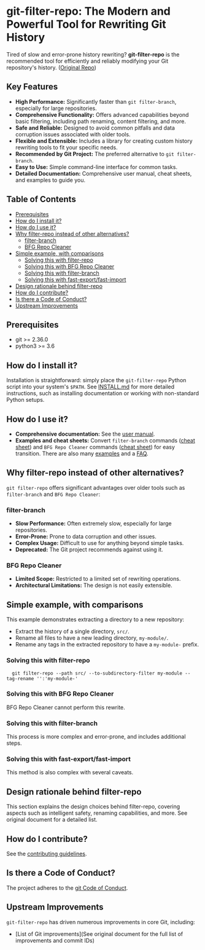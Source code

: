 # git-filter-repo: The Modern and Powerful Tool for Rewriting Git History

Tired of slow and error-prone history rewriting? **git-filter-repo** is the recommended tool for efficiently and reliably modifying your Git repository's history.  ([Original Repo](https://github.com/newren/git-filter-repo))

## Key Features

*   **High Performance:** Significantly faster than `git filter-branch`, especially for large repositories.
*   **Comprehensive Functionality:**  Offers advanced capabilities beyond basic filtering, including path renaming, content filtering, and more.
*   **Safe and Reliable:** Designed to avoid common pitfalls and data corruption issues associated with older tools.
*   **Flexible and Extensible:**  Includes a library for creating custom history rewriting tools to fit your specific needs.
*   **Recommended by Git Project:**  The preferred alternative to `git filter-branch`.
*   **Easy to Use:**  Simple command-line interface for common tasks.
*   **Detailed Documentation:** Comprehensive user manual, cheat sheets, and examples to guide you.

## Table of Contents

*   [Prerequisites](#prerequisites)
*   [How do I install it?](#how-do-i-install-it)
*   [How do I use it?](#how-do-i-use-it)
*   [Why filter-repo instead of other alternatives?](#why-filter-repo-instead-of-other-alternatives)
    *   [filter-branch](#filter-branch)
    *   [BFG Repo Cleaner](#bfg-repo-cleaner)
*   [Simple example, with comparisons](#simple-example-with-comparisons)
    *   [Solving this with filter-repo](#solving-this-with-filter-repo)
    *   [Solving this with BFG Repo Cleaner](#solving-this-with-bfg-repo-cleaner)
    *   [Solving this with filter-branch](#solving-this-with-filter-branch)
    *   [Solving this with fast-export/fast-import](#solving-this-with-fast-exportfast-import)
*   [Design rationale behind filter-repo](#design-rationale-behind-filter-repo)
*   [How do I contribute?](#how-do-i-contribute)
*   [Is there a Code of Conduct?](#is-there-a-code-of-conduct)
*   [Upstream Improvements](#upstream-improvements)

## Prerequisites

*   git >= 2.36.0
*   python3 >= 3.6

## How do I install it?

Installation is straightforward: simply place the `git-filter-repo` Python script into your system's `$PATH`. See [INSTALL.md](INSTALL.md) for more detailed instructions, such as installing documentation or working with non-standard Python setups.

## How do I use it?

*   **Comprehensive documentation:** See the [user manual](https://htmlpreview.github.io/?https://github.com/newren/git-filter-repo/blob/docs/html/git-filter-repo.html).
*   **Examples and cheat sheets:** Convert `filter-branch` commands ([cheat sheet](Documentation/converting-from-filter-branch.md#cheat-sheet-conversion-of-examples-from-the-filter-branch-manpage)) and `BFG Repo Cleaner` commands ([cheat sheet](Documentation/converting-from-bfg-repo-cleaner.md#cheat-sheet-conversion-of-examples-from-bfg)) for easy transition. There are also many [examples](https://htmlpreview.github.io/?https://github.com/newren/git-filter-repo/blob/docs/html/git-filter-repo.html#EXAMPLES) and a [FAQ](Documentation/FAQ.md).

## Why filter-repo instead of other alternatives?

`git filter-repo` offers significant advantages over older tools such as `filter-branch` and `BFG Repo Cleaner`:

### filter-branch

*   **Slow Performance:** Often extremely slow, especially for large repositories.
*   **Error-Prone:** Prone to data corruption and other issues.
*   **Complex Usage:**  Difficult to use for anything beyond simple tasks.
*   **Deprecated:** The Git project recommends against using it.

### BFG Repo Cleaner

*   **Limited Scope:**  Restricted to a limited set of rewriting operations.
*   **Architectural Limitations:** The design is not easily extensible.

## Simple example, with comparisons

This example demonstrates extracting a directory to a new repository:

*   Extract the history of a single directory, `src/`.
*   Rename all files to have a new leading directory, `my-module/`.
*   Rename any tags in the extracted repository to have a `my-module-` prefix.

### Solving this with filter-repo

```shell
  git filter-repo --path src/ --to-subdirectory-filter my-module --tag-rename '':'my-module-'
```

### Solving this with BFG Repo Cleaner

BFG Repo Cleaner cannot perform this rewrite.

### Solving this with filter-branch

This process is more complex and error-prone, and includes additional steps.

### Solving this with fast-export/fast-import

This method is also complex with several caveats.

## Design rationale behind filter-repo

This section explains the design choices behind filter-repo, covering aspects such as intelligent safety, renaming capabilities, and more. See original document for a detailed list.

## How do I contribute?

See the [contributing guidelines](Documentation/Contributing.md).

## Is there a Code of Conduct?

The project adheres to the [git Code of Conduct](https://git.kernel.org/pub/scm/git/git.git/tree/CODE_OF_CONDUCT.md).

## Upstream Improvements

`git-filter-repo` has driven numerous improvements in core Git, including:

*   [List of Git improvements](See original document for the full list of improvements and commit IDs)